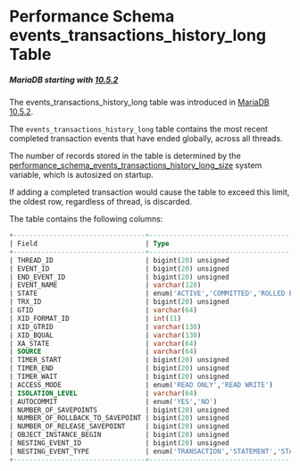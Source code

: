 # Performance Schema events_transactions_history_long Table

##### MariaDB starting with [10.5.2](/kb/en/mariadb-1052-release-notes/)

The events_transactions_history_long table was introduced in [MariaDB 10.5.2](/kb/en/mariadb-1052-release-notes/).

The `events_transactions_history_long` table contains the most recent completed transaction events that have ended globally, across all threads.

The number of records stored in the table is determined by the [performance_schema_events_transactions_history_long_size](/kb/en/performance-schema-system-variables/#performance_schema_events_transactions_history_long_size) system variable, which is autosized on startup.

If adding a completed transaction would cause the table to exceed this limit, the oldest row, regardless of thread, is discarded.

The table contains the following columns:

```sql
+---------------------------------+------------------------------------------------+------+-----+---------+-------+
| Field                           | Type                                           | Null | Key | Default | Extra |
+---------------------------------+------------------------------------------------+------+-----+---------+-------+
| THREAD_ID                       | bigint(20) unsigned                            | NO   |     | NULL    |       |
| EVENT_ID                        | bigint(20) unsigned                            | NO   |     | NULL    |       |
| END_EVENT_ID                    | bigint(20) unsigned                            | YES  |     | NULL    |       |
| EVENT_NAME                      | varchar(128)                                   | NO   |     | NULL    |       |
| STATE                           | enum('ACTIVE','COMMITTED','ROLLED BACK')       | YES  |     | NULL    |       |
| TRX_ID                          | bigint(20) unsigned                            | YES  |     | NULL    |       |
| GTID                            | varchar(64)                                    | YES  |     | NULL    |       |
| XID_FORMAT_ID                   | int(11)                                        | YES  |     | NULL    |       |
| XID_GTRID                       | varchar(130)                                   | YES  |     | NULL    |       |
| XID_BQUAL                       | varchar(130)                                   | YES  |     | NULL    |       |
| XA_STATE                        | varchar(64)                                    | YES  |     | NULL    |       |
| SOURCE                          | varchar(64)                                    | YES  |     | NULL    |       |
| TIMER_START                     | bigint(20) unsigned                            | YES  |     | NULL    |       |
| TIMER_END                       | bigint(20) unsigned                            | YES  |     | NULL    |       |
| TIMER_WAIT                      | bigint(20) unsigned                            | YES  |     | NULL    |       |
| ACCESS_MODE                     | enum('READ ONLY','READ WRITE')                 | YES  |     | NULL    |       |
| ISOLATION_LEVEL                 | varchar(64)                                    | YES  |     | NULL    |       |
| AUTOCOMMIT                      | enum('YES','NO')                               | NO   |     | NULL    |       |
| NUMBER_OF_SAVEPOINTS            | bigint(20) unsigned                            | YES  |     | NULL    |       |
| NUMBER_OF_ROLLBACK_TO_SAVEPOINT | bigint(20) unsigned                            | YES  |     | NULL    |       |
| NUMBER_OF_RELEASE_SAVEPOINT     | bigint(20) unsigned                            | YES  |     | NULL    |       |
| OBJECT_INSTANCE_BEGIN           | bigint(20) unsigned                            | YES  |     | NULL    |       |
| NESTING_EVENT_ID                | bigint(20) unsigned                            | YES  |     | NULL    |       |
| NESTING_EVENT_TYPE              | enum('TRANSACTION','STATEMENT','STAGE','WAIT') | YES  |     | NULL    |       |
+---------------------------------+------------------------------------------------+------+-----+---------+-------+```